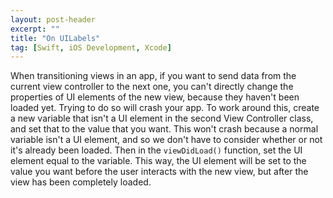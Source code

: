 ```yaml
---
layout: post-header
excerpt: ""
title: "On UILabels"
tag: [Swift, iOS Development, Xcode]
---
```


When transitioning views in an app, if you want to send data from the current view controller to the next one, you can't directly change the properties of UI elements of the new view, because they haven't been loaded yet. Trying to do so will crash your app. To work around this, create a new variable that isn't a UI element in the second View Controller class, and set that to the value that you want. This won't crash because a normal variable isn't a UI element, and so we don't have to consider whether or not it's already been loaded. Then in the <code>viewDidLoad()</code> function, set the UI element equal to the variable. This way, the UI element will be set to the value you want before the user interacts with the new view, but after the view has been completely loaded.